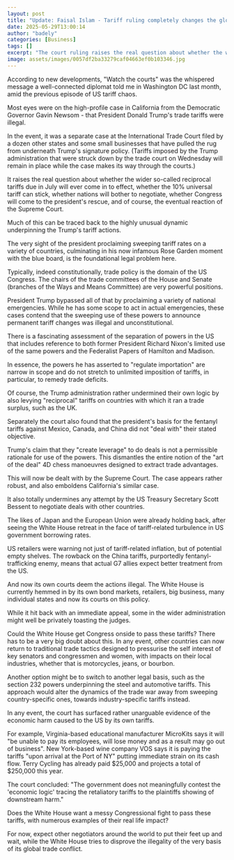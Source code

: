 ```yaml
---
layout: post
title: "Update: Faisal Islam - Tariff ruling completely changes the global trade war"
date: 2025-05-29T13:00:14
author: "badely"
categories: [Business]
tags: []
excerpt: "The court ruling raises the real question about whether the wider so-called reciprocal tariffs due in July will ever come in to effect."
image: assets/images/0057df2ba33279caf04663ef0b103346.jpg
---
```


According to new developments, "Watch the courts" was the whispered message a well-connected diplomat told me in Washington DC last month, amid the previous episode of US tariff chaos.

Most eyes were on the high-profile case in California from the Democratic Governor Gavin Newsom - that President Donald Trump's trade tariffs were illegal.

In the event, it was a separate case at the International Trade Court filed by a dozen other states and some small businesses that have pulled the rug from underneath Trump's signature policy. (Tariffs imposed by the Trump administration that were struck down by the trade court on Wednesday will remain in place while the case makes its way through the courts.)

It raises the real question about whether the wider so-called reciprocal tariffs due in July will ever come in to effect, whether the 10% universal tariff can stick, whether nations will bother to negotiate, whether Congress will come to the president's rescue, and of course, the eventual reaction of the Supreme Court.

Much of this can be traced back to the highly unusual dynamic underpinning the Trump's tariff actions. 

The very sight of the president proclaiming sweeping tariff rates on a variety of countries, culminating in his now infamous Rose Garden moment with the blue board, is the foundational legal problem here.

Typically, indeed constitutionally, trade policy is the domain of the US Congress. The chairs of the trade committees of the House and Senate (branches of the Ways and Means Committee) are very powerful positions. 

President Trump bypassed all of that by proclaiming a variety of national emergencies. While he has some scope to act in actual emergencies, these cases contend that the sweeping use of these powers to announce permanent tariff changes was illegal and unconstitutional.

There is a fascinating assessment of the separation of powers in the US that includes reference to both former President Richard Nixon's limited use of the same powers and the Federalist Papers of Hamilton and Madison. 

In essence, the powers he has asserted to "regulate importation" are narrow in scope and do not stretch to unlimited imposition of tariffs, in particular, to remedy trade deficits. 

Of course, the Trump administration rather undermined their own logic by also levying "reciprocal" tariffs on countries with which it ran a trade surplus, such as the UK.

Separately the court also found that the president's basis for the fentanyl tariffs against Mexico, Canada, and China did not "deal with" their stated objective. 

Trump's claim that they "create leverage" to do deals is not a permissible rationale for use of the powers. This dismantles the entire notion of the "art of the deal" 4D chess manoeuvres designed to extract trade advantages.

This will now be dealt with by the Supreme Court. The case appears rather robust, and also emboldens California's similar case.

It also totally undermines any attempt by the US Treasury Secretary Scott Bessent  to negotiate deals with other countries. 

The likes of Japan and the European Union were already holding back, after seeing the White House retreat in the face of tariff-related turbulence in US government borrowing rates. 

US retailers were warning not just of tariff-related inflation, but of potential empty shelves. The rowback on the China tariffs, purportedly fentanyl-trafficking enemy, means that actual G7 allies expect better treatment from the US.

And now its own courts deem the actions illegal. The White House is currently hemmed in by its own bond markets, retailers, big business, many individual states and now its courts on this policy. 

While it hit back with an immediate appeal, some in the wider administration might well be privately toasting the judges.

Could the White House get Congress onside to pass these tariffs? There has to be a very big doubt about this. In any event, other countries can now return to traditional trade tactics designed to pressurise the self interest of key senators and congressmen and women, with impacts on their local industries, whether that is motorcycles, jeans, or bourbon.

Another option might be to switch to another legal basis, such as the section 232 powers underpinning the steel and automotive tariffs. This approach would alter the dynamics of the trade war away from sweeping country-specific ones, towards industry-specific tariffs instead.

In any event, the court has surfaced rather unarguable evidence of the economic harm caused to the US by its own tariffs. 

For example, Virginia-based educational manufacturer MicroKits says it will "be unable to pay its employees, will lose money and as a result may go out of business".  New York-based wine company VOS says it is paying the tariffs "upon arrival at the Port of NY" putting immediate strain on its cash flow. Terry Cycling has already paid $25,000 and projects a total of $250,000 this year. 

The court concluded: "The government does not meaningfully contest the 'economic logic' tracing the retaliatory tariffs to the plaintiffs showing of downstream harm."

Does the White House want a messy Congressional fight to pass these tariffs, with numerous examples of their real life impact?

For now, expect other negotiators around the world to put their feet up and wait, while the White House tries to disprove the illegality of the very basis of its global trade conflict.

